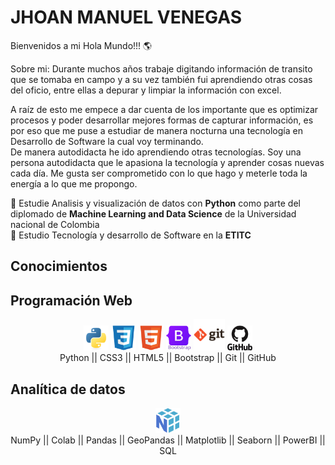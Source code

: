 # JHOAN MANUEL VENEGAS
Bienvenidos a mi Hola Mundo!!! 🌎

Sobre mi: Durante muchos años trabaje digitando información de transito que se tomaba en campo y a su vez también fui aprendiendo otras cosas del oficio, entre ellas a depurar y limpiar la información con excel.

A raíz de esto me empece a dar cuenta de los importante que es optimizar procesos y poder desarrollar mejores formas de capturar información, es por eso que me puse a estudiar de manera nocturna una tecnología en Desarrollo de Software la cual voy terminando.</br>
De manera autodidacta he ido aprendiendo otras tecnologías. Soy una persona autodidacta que le apasiona la tecnología y aprender cosas nuevas cada día. Me gusta ser comprometido con lo que hago y meterle toda la energía a lo que me propongo.</br>

📕 Estudie Analisis y visualización de datos con **Python** como parte del diplomado de **Machine Learning and Data Science** de la Universidad nacional de Colombia</br>
📗 Estudio Tecnología y desarrollo de Software en la **ETITC**

<h2>Conocimientos</h2>

<h2>Programación Web</h2>
<div align="center">
  <img src="https://github.com/devicons/devicon/blob/master/icons/python/python-original.svg" title="Python" alt="Python" width="40" height="40"/>
  <img src="https://github.com/devicons/devicon/blob/master/icons/css3/css3-original.svg" title="CSS3" alt="CSS3" width="40" height="40"/>
  <img src="https://github.com/devicons/devicon/blob/master/icons/html5/html5-original.svg" title="HTML5" alt="HTML5" width="40" height="40"/>
  <img src= "https://github.com/devicons/devicon/blob/master/icons/bootstrap/bootstrap-original-wordmark.svg"  title="BOOTSTRAP" alt="BOOTSTRAP" width="40" height="40"/>
  <img src="https://github.com/devicons/devicon/blob/master/icons/git/git-original-wordmark.svg" title="GIT" alt="GIT" width="50" height="50"/>
  <img src="https://github.com/devicons/devicon/blob/master/icons/github/github-original-wordmark.svg" title="GitHub" alt="GitHub" width="40" height="40"/>
</div>

<div align="center">
  Python || CSS3 || HTML5 || Bootstrap || Git || GitHub 
</div>
  

<h2>Analítica de datos</h2>
<div align="center">
  <img src="https://github.com/devicons/devicon/blob/master/icons/numpy/numpy-original.svg" title="NumPy" alt="NumPy" width="40" height="40"/>
<div>
<div align="center">
  NumPy || Colab || Pandas || GeoPandas || Matplotlib || Seaborn || PowerBI || SQL 
</div> 
